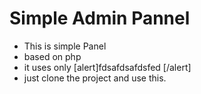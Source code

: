 # Simple Admin Pannel
- This is simple Panel 
- based on php
- it uses only  [alert]fdsafdsafdsfed [/alert]
- just clone the project and use this.